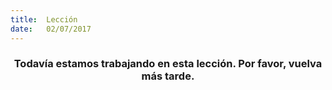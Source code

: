 ```yaml
---
title:  Lección
date:   02/07/2017
---
```


### <center>Todavía estamos trabajando en esta lección. Por favor, vuelva más tarde.</center>